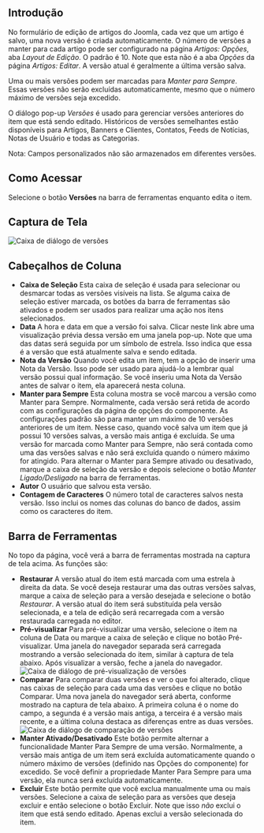 <!-- Filename: Help4.x:Components_Version_History / Display title: Artigo: Versões  -->

## Introdução

No formulário de edição de artigos do Joomla, cada vez que um artigo é salvo, uma nova versão é criada automaticamente. O número de versões a manter para cada artigo pode ser configurado na página *Artigos: Opções*, aba *Layout de Edição*. O padrão é 10. Note que esta não é a aba *Opções* da página *Artigos: Editar*. A versão atual é geralmente a última versão salva.

Uma ou mais versões podem ser marcadas para *Manter para Sempre*. Essas versões não serão excluídas automaticamente, mesmo que o número máximo de versões seja excedido.

O diálogo pop-up *Versões* é usado para gerenciar versões anteriores do item que está sendo editado. Históricos de versões semelhantes estão disponíveis para Artigos, Banners e Clientes, Contatos, Feeds de Notícias, Notas de Usuário e todas as Categorias.

Nota: Campos personalizados não são armazenados em diferentes versões.

## Como Acessar

Selecione o botão **Versões** na barra de ferramentas enquanto edita o item.  

## Captura de Tela

![Caixa de diálogo de versões](../../../en/images/articles/articles-versions.png)

## Cabeçalhos de Coluna

- **Caixa de Seleção** Esta caixa de seleção é usada para selecionar ou desmarcar todas as versões visíveis na lista. Se alguma caixa de seleção estiver marcada, os botões da barra de ferramentas são ativados e podem ser usados para realizar uma ação nos itens selecionados.
- **Data** A hora e data em que a versão foi salva. Clicar neste link abre uma visualização prévia dessa versão em uma janela pop-up. Note que uma das datas será seguida por um símbolo de estrela. Isso indica que essa é a versão que está atualmente salva e sendo editada.
- **Nota da Versão** Quando você edita um item, tem a opção de inserir uma Nota da Versão. Isso pode ser usado para ajudá-lo a lembrar qual versão possui qual informação. Se você inseriu uma Nota da Versão antes de salvar o item, ela aparecerá nesta coluna.
- **Manter para Sempre** Esta coluna mostra se você marcou a versão como Manter para Sempre. Normalmente, cada versão será retida de acordo com as configurações da página de opções do componente. As configurações padrão são para manter um máximo de 10 versões anteriores de um item. Nesse caso, quando você salva um item que já possui 10 versões salvas, a versão mais antiga é excluída. Se uma versão for marcada como Manter para Sempre, não será contada como uma das versões salvas e não será excluída quando o número máximo for atingido. Para alternar o Manter para Sempre ativado ou desativado, marque a caixa de seleção da versão e depois selecione o botão *Manter Ligado/Desligado* na barra de ferramentas.
- **Autor** O usuário que salvou esta versão.
- **Contagem de Caracteres** O número total de caracteres salvos nesta versão. Isso inclui os nomes das colunas do banco de dados, assim como os caracteres do item.

## Barra de Ferramentas

No topo da página, você verá a barra de ferramentas mostrada na captura de tela acima. As funções são:

- **Restaurar** A versão atual do item está marcada com uma estrela à direita da data. Se você deseja restaurar uma das outras versões salvas, marque a caixa de seleção para a versão desejada e selecione o botão *Restaurar*. A versão atual do item será substituída pela versão selecionada, e a tela de edição será recarregada com a versão restaurada carregada no editor.
- **Pré-visualizar** Para pré-visualizar uma versão, selecione o item na coluna de Data ou marque a caixa de seleção e clique no botão Pré-visualizar. Uma janela do navegador separada será carregada mostrando a versão selecionada do item, similar à captura de tela abaixo. Após visualizar a versão, feche a janela do navegador. 
![Caixa de diálogo de pré-visualização de versões](../../../en/images/articles/articles-versions-preview.png)
- **Comparar** Para comparar duas versões e ver o que foi alterado, clique nas caixas de seleção para cada uma das versões e clique no botão Comparar. Uma nova janela do navegador será aberta, conforme mostrado na captura de tela abaixo. A primeira coluna é o nome do campo, a segunda é a versão mais antiga, a terceira é a versão mais recente, e a última coluna destaca as diferenças entre as duas versões.
![Caixa de diálogo de comparação de versões](../../../en/images/articles/articles-versions-compare.png)
- **Manter Ativado/Desativado** Este botão permite alternar a funcionalidade Manter Para Sempre de uma versão. Normalmente, a versão mais antiga de um item será excluída automaticamente quando o número máximo de versões (definido nas Opções do componente) for excedido. Se você definir a propriedade Manter Para Sempre para uma versão, ela nunca será excluída automaticamente.
- **Excluir** Este botão permite que você exclua manualmente uma ou mais versões. Selecione a caixa de seleção para as versões que deseja excluir e então selecione o botão Excluir. Note que isso *não* exclui o item que está sendo editado. Apenas exclui a versão selecionada do item.

